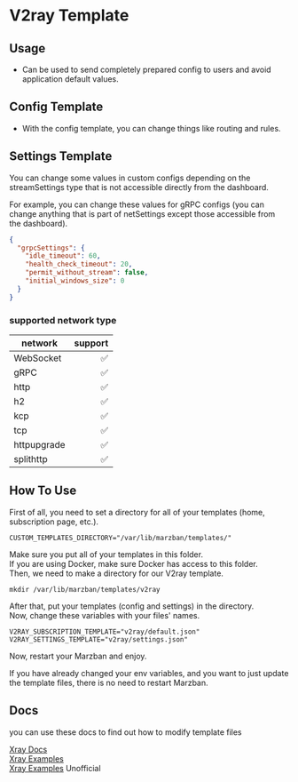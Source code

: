 # V2ray Template

## Usage
- Can be used to send completely prepared config to users and avoid application default values.

## Config Template
- With the config template, you can change things like routing and rules.

## Settings Template
You can change some values in custom configs depending on the streamSettings type that is not accessible directly from the dashboard.

For example, you can change these values for gRPC configs (you can change anything that is part of netSettings except those accessible from the dashboard).
```json
{
  "grpcSettings": {
    "idle_timeout": 60,
    "health_check_timeout": 20,
    "permit_without_stream": false,
    "initial_windows_size": 0
  }
}
```
### supported network type
| network     | support |
|-------------|--------:|
| WebSocket   |       ✅ |
| gRPC        |       ✅ |
| http        |       ✅ |
| h2          |       ✅ |
| kcp         |       ✅ |
| tcp         |       ✅ |
| httpupgrade |       ✅ |
| splithttp   |       ✅ |

## How To Use
First of all, you need to set a directory for all of your templates (home, subscription page, etc.).
```shell
CUSTOM_TEMPLATES_DIRECTORY="/var/lib/marzban/templates/"
```
Make sure you put all of your templates in this folder.\
If you are using Docker, make sure Docker has access to this folder.\
Then, we need to make a directory for our V2ray template.
```shell
mkdir /var/lib/marzban/templates/v2ray
```
After that, put your templates (config and settings) in the directory.\
Now, change these variables with your files' names.
```shell
V2RAY_SUBSCRIPTION_TEMPLATE="v2ray/default.json"
V2RAY_SETTINGS_TEMPLATE="v2ray/settings.json"
```
Now, restart your Marzban and enjoy.

If you have already changed your env variables, and you want to just update the template files, there is no need to restart Marzban.

## Docs
you can use these docs to find out how to modify template files

[Xray Docs](https://xtls.github.io/en/) \
[Xray Examples](https://github.com/XTLS/Xray-examples) \
[Xray Examples](https://github.com/chika0801/Xray-examples) Unofficial 
